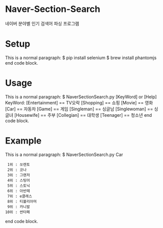 # Naver-Section-Search
네이버 분야별 인기 검색어 파싱 프로그램

# Setup
This is a normal paragraph:
    $ pip install selenium
    $ brew install phantomjs
end code block.

# Usage
This is a normal paragraph:
    $ NaverSectionSearch.py [KeyWord] or [Help]
    KeyWord: 
    [Entertainment] == TV오락
    [Shopping]      == 쇼핑
    [Movie]         == 영화
    [Car]           == 자동차
    [Game]          == 게임
    [Singleman]     == 싱글남
    [Singlewoman]   == 싱글녀
    [Housewife]     == 주부
    [Collegian]     == 대학생
    [Teenager]      == 청소년
end code block.

# Example
This is a normal paragraph:
    $ NaverSectionSearch.py Car
    
     1위 : 쏘렌토
     2위 : 코나
     3위 : 그랜저
     4위 : 스팅어
     5위 : 스토닉
     6위 : 아반떼
     7위 : e클래스
     8위 : 티볼리아머
     9위 : 카니발
    10위 : 싼타페
end code block.
